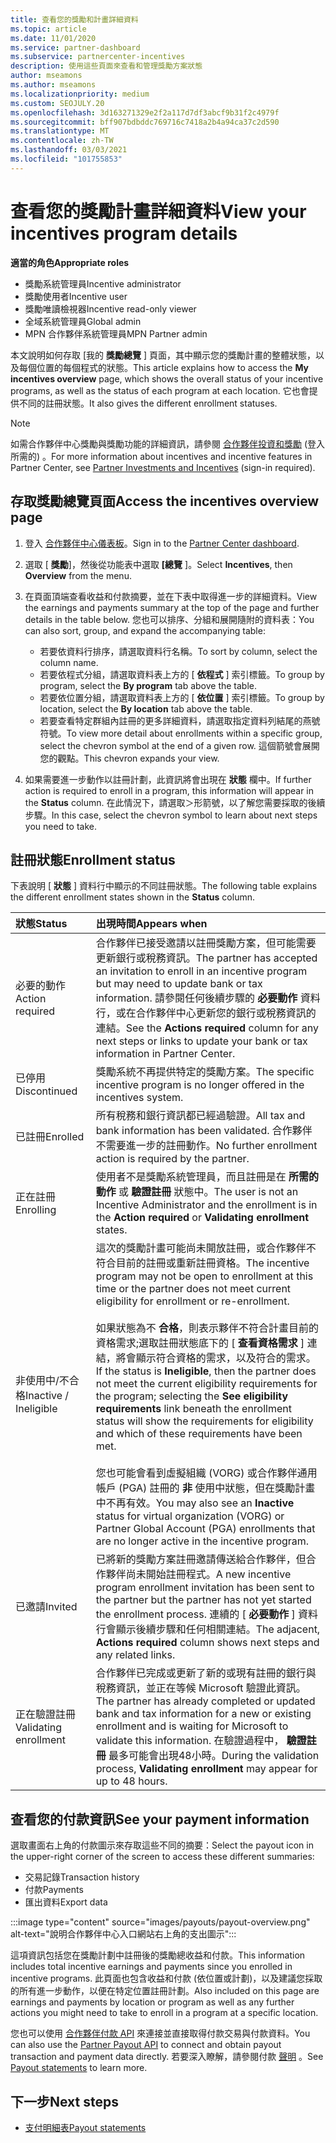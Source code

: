 ```yaml
---
title: 查看您的獎勵和計畫詳細資料
ms.topic: article
ms.date: 11/01/2020
ms.service: partner-dashboard
ms.subservice: partnercenter-incentives
description: 使用這些頁面來查看和管理獎勵方案狀態
author: mseamons
ms.author: mseamons
ms.localizationpriority: medium
ms.custom: SEOJULY.20
ms.openlocfilehash: 3d163271329e2f2a117d7df3abcf9b31f2c4979f
ms.sourcegitcommit: bff907bdbddc769716c7418a2b4a94ca37c2d590
ms.translationtype: MT
ms.contentlocale: zh-TW
ms.lasthandoff: 03/03/2021
ms.locfileid: "101755853"
---
```

# <a name="view-your-incentives-program-details"></a><span data-ttu-id="8eece-103">查看您的獎勵計畫詳細資料</span><span class="sxs-lookup"><span data-stu-id="8eece-103">View your incentives program details</span></span>

<span data-ttu-id="8eece-104">**適當的角色**</span><span class="sxs-lookup"><span data-stu-id="8eece-104">**Appropriate roles**</span></span>

- <span data-ttu-id="8eece-105">獎勵系統管理員</span><span class="sxs-lookup"><span data-stu-id="8eece-105">Incentive administrator</span></span>
- <span data-ttu-id="8eece-106">獎勵使用者</span><span class="sxs-lookup"><span data-stu-id="8eece-106">Incentive user</span></span>
- <span data-ttu-id="8eece-107">獎勵唯讀檢視器</span><span class="sxs-lookup"><span data-stu-id="8eece-107">Incentive read-only viewer</span></span>
- <span data-ttu-id="8eece-108">全域系統管理員</span><span class="sxs-lookup"><span data-stu-id="8eece-108">Global admin</span></span>
- <span data-ttu-id="8eece-109">MPN 合作夥伴系統管理員</span><span class="sxs-lookup"><span data-stu-id="8eece-109">MPN Partner admin</span></span>

<span data-ttu-id="8eece-110">本文說明如何存取 [我的 **獎勵總覽** ] 頁面，其中顯示您的獎勵計畫的整體狀態，以及每個位置的每個程式的狀態。</span><span class="sxs-lookup"><span data-stu-id="8eece-110">This article explains how to access the **My incentives overview** page, which shows the overall status of your incentive programs, as well as the status of each program at each location.</span></span> <span data-ttu-id="8eece-111">它也會提供不同的註冊狀態。</span><span class="sxs-lookup"><span data-stu-id="8eece-111">It also gives the different enrollment statuses.</span></span> 

>[!NOTE]
><span data-ttu-id="8eece-112">如需合作夥伴中心獎勵與獎勵功能的詳細資訊，請參閱 [合作夥伴投資和獎勵](https://partner.microsoft.com/membership/partner-incentives) (登入所需的) 。</span><span class="sxs-lookup"><span data-stu-id="8eece-112">For more information about incentives and incentive features in Partner Center, see [Partner Investments and Incentives](https://partner.microsoft.com/membership/partner-incentives) (sign-in required).</span></span>

## <a name="access-the-incentives-overview-page"></a><span data-ttu-id="8eece-113">存取獎勵總覽頁面</span><span class="sxs-lookup"><span data-stu-id="8eece-113">Access the incentives overview page</span></span>

1. <span data-ttu-id="8eece-114">登入 [合作夥伴中心儀表板](https://partner.microsoft.com/dashboard)。</span><span class="sxs-lookup"><span data-stu-id="8eece-114">Sign in to the [Partner Center dashboard](https://partner.microsoft.com/dashboard).</span></span>
1. <span data-ttu-id="8eece-115">選取 [ **獎勵**]，然後從功能表中選取 **[總覽** ]。</span><span class="sxs-lookup"><span data-stu-id="8eece-115">Select **Incentives**, then **Overview** from the menu.</span></span>
1. <span data-ttu-id="8eece-116">在頁面頂端查看收益和付款摘要，並在下表中取得進一步的詳細資料。</span><span class="sxs-lookup"><span data-stu-id="8eece-116">View the earnings and payments summary at the top of the page and further details in the table below.</span></span> <span data-ttu-id="8eece-117">您也可以排序、分組和展開隨附的資料表：</span><span class="sxs-lookup"><span data-stu-id="8eece-117">You can also sort, group, and expand the accompanying table:</span></span>

   - <span data-ttu-id="8eece-118">若要依資料行排序，請選取資料行名稱。</span><span class="sxs-lookup"><span data-stu-id="8eece-118">To sort by column, select the column name.</span></span>
   - <span data-ttu-id="8eece-119">若要依程式分組，請選取資料表上方的 [ **依程式** ] 索引標籤。</span><span class="sxs-lookup"><span data-stu-id="8eece-119">To group by program, select the **By program** tab above the table.</span></span>
   - <span data-ttu-id="8eece-120">若要依位置分組，請選取資料表上方的 [ **依位置** ] 索引標籤。</span><span class="sxs-lookup"><span data-stu-id="8eece-120">To group by location, select the **By location** tab above the table.</span></span>
   - <span data-ttu-id="8eece-121">若要查看特定群組內註冊的更多詳細資料，請選取指定資料列結尾的燕號符號。</span><span class="sxs-lookup"><span data-stu-id="8eece-121">To view more detail about enrollments within a specific group, select the chevron symbol at the end of a given row.</span></span> <span data-ttu-id="8eece-122">這個箭號會展開您的觀點。</span><span class="sxs-lookup"><span data-stu-id="8eece-122">This chevron expands your view.</span></span>
1. <span data-ttu-id="8eece-123">如果需要進一步動作以註冊計劃，此資訊將會出現在 **狀態** 欄中。</span><span class="sxs-lookup"><span data-stu-id="8eece-123">If further action is required to enroll in a program, this information will appear in the **Status** column.</span></span> <span data-ttu-id="8eece-124">在此情況下，請選取＞形箭號，以了解您需要採取的後續步驟。</span><span class="sxs-lookup"><span data-stu-id="8eece-124">In this case, select the chevron symbol to learn about next steps you need to take.</span></span>

## <a name="enrollment-status"></a><span data-ttu-id="8eece-125">註冊狀態</span><span class="sxs-lookup"><span data-stu-id="8eece-125">Enrollment status</span></span>

<span data-ttu-id="8eece-126">下表說明 [ **狀態** ] 資料行中顯示的不同註冊狀態。</span><span class="sxs-lookup"><span data-stu-id="8eece-126">The following table explains the different enrollment states shown in the **Status** column.</span></span>

| <span data-ttu-id="8eece-127">**狀態**</span><span class="sxs-lookup"><span data-stu-id="8eece-127">**Status**</span></span>         | <span data-ttu-id="8eece-128">**出現時間**</span><span class="sxs-lookup"><span data-stu-id="8eece-128">**Appears when**</span></span> |
|:------------------------------------|:------------------|
| <span data-ttu-id="8eece-129">必要的動作</span><span class="sxs-lookup"><span data-stu-id="8eece-129">Action required</span></span>  | <span data-ttu-id="8eece-130">合作夥伴已接受邀請以註冊獎勵方案，但可能需要更新銀行或稅務資訊。</span><span class="sxs-lookup"><span data-stu-id="8eece-130">The partner has accepted an invitation to enroll in an incentive program but may need to update bank or tax information.</span></span> <span data-ttu-id="8eece-131">請參閱任何後續步驟的 **必要動作** 資料行，或在合作夥伴中心更新您的銀行或稅務資訊的連結。</span><span class="sxs-lookup"><span data-stu-id="8eece-131">See the **Actions required** column for any next steps or links to update your bank or tax information in Partner Center.</span></span> |
| <span data-ttu-id="8eece-132">已停用</span><span class="sxs-lookup"><span data-stu-id="8eece-132">Discontinued</span></span>  | <span data-ttu-id="8eece-133">獎勵系統不再提供特定的獎勵方案。</span><span class="sxs-lookup"><span data-stu-id="8eece-133">The specific incentive program is no longer offered in the incentives system.</span></span> |
| <span data-ttu-id="8eece-134">已註冊</span><span class="sxs-lookup"><span data-stu-id="8eece-134">Enrolled</span></span>  | <span data-ttu-id="8eece-135">所有稅務和銀行資訊都已經過驗證。</span><span class="sxs-lookup"><span data-stu-id="8eece-135">All tax and bank information has been validated.</span></span> <span data-ttu-id="8eece-136">合作夥伴不需要進一步的註冊動作。</span><span class="sxs-lookup"><span data-stu-id="8eece-136">No further enrollment action is required by the partner.</span></span> |
| <span data-ttu-id="8eece-137">正在註冊</span><span class="sxs-lookup"><span data-stu-id="8eece-137">Enrolling</span></span>  | <span data-ttu-id="8eece-138">使用者不是獎勵系統管理員，而且註冊是在 **所需的動作** 或 **驗證註冊** 狀態中。</span><span class="sxs-lookup"><span data-stu-id="8eece-138">The user is not an Incentive Administrator and the enrollment is in the **Action required** or **Validating enrollment** states.</span></span>|
| <span data-ttu-id="8eece-139">非使用中/不合格</span><span class="sxs-lookup"><span data-stu-id="8eece-139">Inactive / Ineligible</span></span> | <span data-ttu-id="8eece-140">這次的獎勵計畫可能尚未開放註冊，或合作夥伴不符合目前的註冊或重新註冊資格。</span><span class="sxs-lookup"><span data-stu-id="8eece-140">The incentive program may not be open to enrollment at this time or the partner does not meet current eligibility for enrollment or re-enrollment.</span></span> <br><br> <span data-ttu-id="8eece-141">如果狀態為不 **合格**，則表示夥伴不符合計畫目前的資格需求;選取註冊狀態底下的 [ **查看資格需求** ] 連結，將會顯示符合資格的需求，以及符合的需求。</span><span class="sxs-lookup"><span data-stu-id="8eece-141">If the status is **Ineligible**, then the partner does not meet the current eligibility requirements for the program; selecting the **See eligibility requirements** link beneath the enrollment status will show the requirements for eligibility and which of these requirements have been met.</span></span> <br><br> <span data-ttu-id="8eece-142">您也可能會看到虛擬組織 (VORG) 或合作夥伴通用帳戶 (PGA) 註冊的 **非** 使用中狀態，但在獎勵計畫中不再有效。</span><span class="sxs-lookup"><span data-stu-id="8eece-142">You may also see an **Inactive** status for virtual organization (VORG) or Partner Global Account (PGA) enrollments that are no longer active in the incentive program.</span></span>  |
| <span data-ttu-id="8eece-143">已邀請</span><span class="sxs-lookup"><span data-stu-id="8eece-143">Invited</span></span>  | <span data-ttu-id="8eece-144">已將新的獎勵方案註冊邀請傳送給合作夥伴，但合作夥伴尚未開始註冊程式。</span><span class="sxs-lookup"><span data-stu-id="8eece-144">A new incentive program enrollment invitation has been sent to the partner but the partner has not yet started the enrollment process.</span></span> <span data-ttu-id="8eece-145">連續的 [ **必要動作** ] 資料行會顯示後續步驟和任何相關連結。</span><span class="sxs-lookup"><span data-stu-id="8eece-145">The adjacent, **Actions required** column shows next steps and any related links.</span></span>  |
| <span data-ttu-id="8eece-146">正在驗證註冊</span><span class="sxs-lookup"><span data-stu-id="8eece-146">Validating enrollment</span></span>  | <span data-ttu-id="8eece-147">合作夥伴已完成或更新了新的或現有註冊的銀行與稅務資訊，並正在等候 Microsoft 驗證此資訊。</span><span class="sxs-lookup"><span data-stu-id="8eece-147">The partner has already completed or updated bank and tax information for a new or existing enrollment and is waiting for Microsoft to validate this information.</span></span> <span data-ttu-id="8eece-148">在驗證過程中， **驗證註冊** 最多可能會出現48小時。</span><span class="sxs-lookup"><span data-stu-id="8eece-148">During the validation process, **Validating enrollment** may appear for up to 48 hours.</span></span>  |

## <a name="see-your-payment-information"></a><span data-ttu-id="8eece-149">查看您的付款資訊</span><span class="sxs-lookup"><span data-stu-id="8eece-149">See your payment information</span></span>

<span data-ttu-id="8eece-150">選取畫面右上角的付款圖示來存取這些不同的摘要：</span><span class="sxs-lookup"><span data-stu-id="8eece-150">Select the payout icon in the upper-right corner of the screen to access these different summaries:</span></span>

- <span data-ttu-id="8eece-151">交易記錄</span><span class="sxs-lookup"><span data-stu-id="8eece-151">Transaction history</span></span>
- <span data-ttu-id="8eece-152">付款</span><span class="sxs-lookup"><span data-stu-id="8eece-152">Payments</span></span>
- <span data-ttu-id="8eece-153">匯出資料</span><span class="sxs-lookup"><span data-stu-id="8eece-153">Export data</span></span>

:::image type="content" source="images/payouts/payout-overview.png" alt-text="說明合作夥伴中心入口網站右上角的支出圖示":::

<span data-ttu-id="8eece-155">這項資訊包括您在獎勵計劃中註冊後的獎勵總收益和付款。</span><span class="sxs-lookup"><span data-stu-id="8eece-155">This information includes total incentive earnings and payments since you enrolled in incentive programs.</span></span> <span data-ttu-id="8eece-156">此頁面也包含收益和付款 (依位置或計劃)，以及建議您採取的所有進一步動作，以便在特定位置註冊計劃。</span><span class="sxs-lookup"><span data-stu-id="8eece-156">Also included on this page are earnings and payments by location or program as well as any further actions you might need to take to enroll in a program at a specific location.</span></span> 

<span data-ttu-id="8eece-157">您也可以使用 [合作夥伴付款 API](https://apidocs.microsoft.com/services/partnerpayouts) 來連接並直接取得付款交易與付款資料。</span><span class="sxs-lookup"><span data-stu-id="8eece-157">You can also use the [Partner Payout API](https://apidocs.microsoft.com/services/partnerpayouts) to connect and obtain payout transaction and payment data directly.</span></span> <span data-ttu-id="8eece-158">若要深入瞭解，請參閱付款 [聲明](payout-statement.md) 。</span><span class="sxs-lookup"><span data-stu-id="8eece-158">See [Payout statements](payout-statement.md) to learn more.</span></span>

## <a name="next-steps"></a><span data-ttu-id="8eece-159">下一步</span><span class="sxs-lookup"><span data-stu-id="8eece-159">Next steps</span></span>

- [<span data-ttu-id="8eece-160">支付明細表</span><span class="sxs-lookup"><span data-stu-id="8eece-160">Payout statements</span></span>](payout-statement.md)

